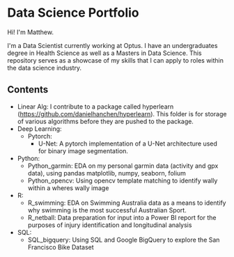 # Data Science Portfolio

Hi! I'm Matthew.

I'm a Data Scientist currently working at Optus. I have an undergraduates degree in Health Science as well as a Masters in Data Science. This repository serves as a showcase of my skills that I can apply to roles within the data science industry. 

## Contents
- Linear Alg: I contribute to a package called hyperlearn (https://github.com/danielhanchen/hyperlearn). This folder is for storage of various algorithms before they are pushed to the package.
- Deep Learning:
  - Pytorch:
    - U-Net: A pytorch implementation of a U-Net architecture used for binary image segmentation. 
- Python:
  - Python_garmin: EDA on my personal garmin data (activity and gpx data), using pandas matplotlib, numpy, seaborn, folium
  - Python_opencv: Using opencv template matching to identify wally within a wheres wally image
- R:
  - R_swimming: EDA on Swimming Australia data as a means to identify why swimming is the most successful Australian Sport.
  - R_netball: Data preparation for input into a Power BI report for the purposes of injury identification and longitudinal analysis
- SQL:
  - SQL_bigquery: Using SQL and Google BigQuery to explore the San Francisco Bike Dataset
 

